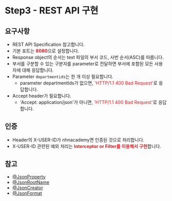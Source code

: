 # Step3 - REST API 구현

## 요구사항

* REST API Specification 참고합니다.
* 기본 포트는 <span style="color:#e11d21">**8080**</span>으로 설정합니다.
* Response object의 순서는 text 파일의 부서 코드, 사번 순서(ASC)를 따릅니다.
* 부서를 구분할 수 있는 구분자를 parameter로 전달하면 부서에 포함된 모든 사용자에 대해 응답합니다.
* Parameter `departmentids`는 한 개 이상 필요합니다.
  * parameter departmentIds가 없으면, <span style="color:#e11d21">'HTTP/1.1 400 Bad Request'</span>로 응답합니다.
* Accept header가 필요합니다.
  * 'Accept: application/json'가 아니면, <span style="color:#e11d21">'HTTP/1.1 400 Bad Request'</span>로 응답합니다.

<!-- TODO: 구분자로 쓸 문자나 문자열은? -->

## 인증
* Header의 X-USER-ID가 nhnacademy면 인증된 것으로 처리합니다.
* X-USER-ID 관련된 예외 처리는 <span style="color:#e11d21">**Interceptor or Filter를 이용해서 구현**</span>합니다.

## 참고
* [@JsonProperty](
  https://fasterxml.github.io/jackson-annotations/javadoc/2.9/com/fasterxml/jackson/annotation/JsonProperty.html)
* [@JsonRootName](https://fasterxml.github.io/jackson-annotations/javadoc/2.9/com/fasterxml/jackson/annotation/JsonRootName.html)
* [@JsonCreator](https://fasterxml.github.io/jackson-annotations/javadoc/2.9/com/fasterxml/jackson/annotation/JsonCreator.html)
* [@JsonFormat](https://www.javadoc.io/doc/com.fasterxml.jackson.core/jackson-annotations/2.9/com/fasterxml/jackson/annotation/JsonFormat.html)
